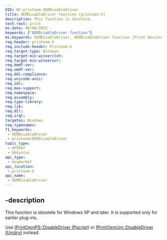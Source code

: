 ```yaml
---
UID: NF:printoem.OEMDisableDriver
title: OEMDisableDriver function (printoem.h)
description: This function is obsolete.
tech.root: print
ms.date: 08/08/2022
keywords: ["OEMDisableDriver function"]
ms.keywords: OEMDisableDriver, OEMDisableDriver function [Print Devices], print.oemdisabledriver, print_obsoletefunctions_b9594259-f9e5-43bf-b2dd-18ace2ddc25c.xml, printoem/OEMDisableDriver
req.header: printoem.h
req.include-header: Printoem.h
req.target-type: Windows
req.target-min-winverclnt: 
req.target-min-winversvr: 
req.kmdf-ver: 
req.umdf-ver: 
req.ddi-compliance: 
req.unicode-ansi: 
req.idl: 
req.max-support: 
req.namespace: 
req.assembly: 
req.type-library: 
req.lib: 
req.dll: 
req.irql: 
targetos: Windows
req.typenames: 
f1_keywords:
 - OEMDisableDriver
 - printoem/OEMDisableDriver
topic_type:
 - APIRef
 - kbSyntax
api_type:
 - HeaderDef
api_location:
 - printoem.h
api_name:
 - OEMDisableDriver
---
```


## -description

This function is obsolete for Windows XP and later. It is supported only for earlier plug-ins.

Use [IPrintOemPS::DisableDriver (Pscript)](../prcomoem/nf-prcomoem-iprintoemps-disabledriver.md) or [IPrintOemUni::DisableDriver (Unidrv)](../prcomoem/nf-prcomoem-iprintoemuni-disabledriver.md) instead.

